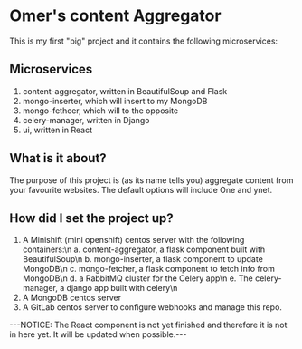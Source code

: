 # Omer's content Aggregator

This is my first "big" project and it contains the following microservices:

## Microservices
1. content-aggregator, written in BeautifulSoup and Flask
2. mongo-inserter, which will insert to my MongoDB
3. mongo-fethcer, which will to the opposite
4. celery-manager, written in Django
5. ui, written in React

## What is it about?
The purpose of this project is (as its name tells you) aggregate content from
your favourite websites. The default options will include One and ynet.


## How did I set the project up?
1. A Minishift (mini openshift) centos server with the following containers:\n
  a. content-aggregator, a flask component built with BeautifulSoup\n
  b. mongo-inserter, a flask component to update MongoDB\n
  c. mongo-fetcher, a flask component to fetch info from MongoDB\n
  d. a RabbitMQ cluster for the Celery app\n
  e. The celery-manager, a django app built with celery\n
2. A MongoDB centos server
3. A GitLab centos server to configure webhooks and manage this repo.

---NOTICE: The React component is not yet finished and therefore it is not in here yet. It will be updated when possible.---
